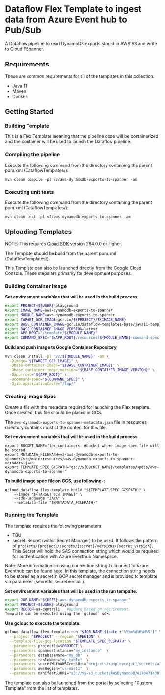 # Dataflow Flex Template to ingest data from Azure Event hub to Pub/Sub

A Dataflow pipeline to read DynamoDB exports stored in AWS S3 and write to Cloud FSpanner.

## Requirements

These are common requirements for all of the templates in this collection.

*   Java 11
*   Maven
*   Docker

## Getting Started

### Building Template

This is a Flex Template meaning that the pipeline code will be containerized and
the container will be used to launch the Dataflow pipeline.

### Compiling the pipeline

Execute the following command from the directory containing the parent pom.xml
(DataflowTemplates/):

```shell
mvn clean compile -pl v2/aws-dynamodb-exports-to-spanner -am
```

### Executing unit tests

Execute the following command from the directory containing the parent pom.xml
(DataflowTemplates/):

```shell
mvn clean test -pl v2/aws-dynamodb-exports-to-spanner -am
```

## Uploading Templates

NOTE: This requires [Cloud SDK](https://cloud.google.com/sdk/downloads) version
284.0.0 or higher.

The Template should be build from the parent pom.xml (DataflowTemplates/).

This Template can also be launched directly from the Google Cloud Console. These
steps are primarily for development purposes.

### Building Container Image

__Set environment variables that will be used in the build process.__

```sh
export PROJECT=${USER}-playground
export IMAGE_NAME=aws-dynamodb-exports-to-spanner
export MODULE_NAME=aws-dynamodb-exports-to-spanner
export TARGET_GCR_IMAGE=gcr.io/${PROJECT}/${IMAGE_NAME}
export BASE_CONTAINER_IMAGE=gcr.io/dataflow-templates-base/java11-template-launcher-base
export BASE_CONTAINER_IMAGE_VERSION=latest
export APP_ROOT="/template/${MODULE_NAME}"
export COMMAND_SPEC="${APP_ROOT}/resources/${MODULE_NAME}-command-spec.json"
```

__Build and push image to Google Container Repository__

```sh
mvn clean install -pl "v2/${MODULE_NAME}" -am \
  -Dimage="${TARGET_GCR_IMAGE}" \
  -Dbase-container-image="${BASE_CONTAINER_IMAGE}" \
  -Dbase-container-image.version="${BASE_CONTAINER_IMAGE_VERSION}" \
  -Dapp-root="${APP_ROOT}" \
  -Dcommand-spec="${COMMAND_SPEC}" \
  -Djib.applicationCache="/tmp/"
```

### Creating Image Spec

Create a file with the metadata required for launching the Flex template. Once
created, this file should be placed in GCS.

The `aws-dynamodb-exports-to-spanner-metadata.json` file in resources directory
contains most of the content for this file.

__Set environment variables that will be used in the build process.__
```shell
export BUCKET_NAME=flex_containers  #bucket where image spec file will be stored
export METADATA_FILEPATH=v2/aws-dynamodb-exports-to-spanner/src/main/resources/aws-dynamodb-exports-to-spanner-metadata.json
export TEMPLATE_SPEC_GCSPATH="gs://${BUCKET_NAME}/templates/specs/aws-dynamodb-exports-to-spanner"
```
__To build image spec file on GCS, use following-:__
```shell
gcloud dataflow flex-template build "${TEMPLATE_SPEC_GCSPATH}" \
    --image "${TARGET_GCR_IMAGE}" \
    --sdk-language "JAVA" \
    --metadata-file "${METADATA_FILEPATH}"
```

### Running the Template

The template requires the following parameters:
* TBU
* secret: Secret (within Secret Manager) to be used. It follows the pattern of `projects/{project}/secrets/{secret}/versions/{secret_version}`. This Secret will hold the SAS connection string which would be required for authentication with Azure Eventhub Namespace.

Note: More information on using connection string to connect to Azure Eventhub can be found [here](https://learn.microsoft.com/en-us/azure/event-hubs/event-hubs-java-get-started-send?tabs=connection-string%2Croles-azure-portal). In this template, the connection string needs to be stored as a secret in GCP secret manager and is provided to template via parameter (secretId, secretVersion).

__Set environment variables that will be used in the run tempalte.__

```sh
export JOB_NAME="${USER}-aws-dynamodb-exports-to-spanner"
export PROJECT=${USER}-playground
export REGION=us-central1   #update based on requirement
Template can be executed using the `gcloud` sdk:
```
__Use gcloud to execute the template:__
```sh
gcloud dataflow flex-template run "$JOB_NAME-$(date +'%Y%m%d%H%M%S')" \
  --project "$PROJECT" --region "$REGION" \
  --template-file-gcs-location "$TEMPLATE_SPEC_GCSPATH" \
  --parameters projectId=$PROJECT \
  --parameters spannerInstance="my_instance"  \
  --parameters databaseName="my_db"  \
  --parameters tableName="my_table"  \
  --parameters secretWithAWSCredsUri="projects/sampleproject/secrets/azurekey/versions/2" \
  --parameters awsRegion="us-east1"  \
  --parameters manifestS3URI="s3://my-s3_bucket/AWSDynamoDB/01704714307553-96d2a18c/manifest-files.json"
```

The template can also be launched from the portal by selecting "Custom Template"
from the list of templates.
